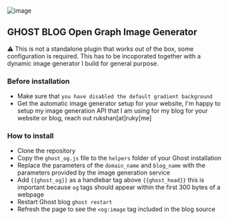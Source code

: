 ![image](https://github.com/user-attachments/assets/9750a58b-eb6d-4c22-8c23-2b4315296a37)


## GHOST BLOG Open Graph Image Generator

⚠️ This is not a standalone plugin that works out of the box, some configuration is required. This has to be incoporated together with a dynamic image generator I build for general purpose.

### Before installation

- Make sure that `you have disabled the default gradient background`
- Get the automatic image generator setup for your website, I'm happy to setup my image generation API that I am using for my blog for your website or blog, reach out rukshan[at]ruky[me]

### How to install

- Clone the repository
- Copy the `ghost_og.js` file to the `helpers` folder of your Ghost installation
- Replace the parameters of the `domain_name` and `blog_name` with the parameters provided by the image generation service
- Add `{{ghost_og}}` as a handlebar tag above `{{ghost_head}}` this is important because `og` tags should appear within the first 300 bytes of a webpage
- Restart Ghost blog `ghost restart`
- Refresh the page to see the `<og:image` tag included in the blog source
